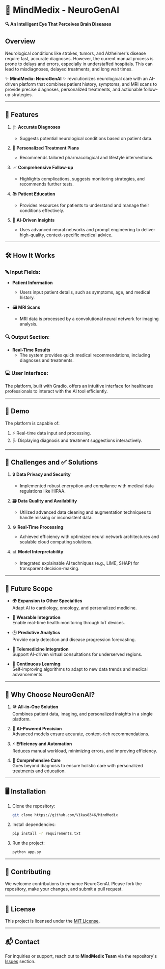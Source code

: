 

# 🧠 MindMedix - NeuroGenAI  
**🔍 An Intelligent Eye That Perceives Brain Diseases**

## Overview  
Neurological conditions like strokes, tumors, and Alzheimer's disease require fast, accurate diagnoses. However, the current manual process is prone to delays and errors, especially in understaffed hospitals. This can lead to misdiagnoses, delayed treatments, and long wait times.  

✨ **MindMedix: NeuroGenAI** ✨ revolutionizes neurological care with an AI-driven platform that combines patient history, symptoms, and MRI scans to provide precise diagnoses, personalized treatments, and actionable follow-up strategies.

---

## 🌟 Features  
1. 🩺 **Accurate Diagnoses**  
   - Suggests potential neurological conditions based on patient data.  

2. 💊 **Personalized Treatment Plans**  
   - Recommends tailored pharmacological and lifestyle interventions.  

3. 📈 **Comprehensive Follow-up**  
   - Highlights complications, suggests monitoring strategies, and recommends further tests.  

4. 📚 **Patient Education**  
   - Provides resources for patients to understand and manage their conditions effectively.  

5. 🤖 **AI-Driven Insights**  
   - Uses advanced neural networks and prompt engineering to deliver high-quality, context-specific medical advice.  

---

## 🛠️ How It Works  
### 🔤 Input Fields:  
- **Patient Information**  
  - Users input patient details, such as symptoms, age, and medical history.  

- **🖼️ MRI Scans**  
  - MRI data is processed by a convolutional neural network for imaging analysis.  

### 🔍 Output Section:  
- **Real-Time Results**  
  - The system provides quick medical recommendations, including diagnoses and treatments.  

### 💻 User Interface:  
The platform, built with Gradio, offers an intuitive interface for healthcare professionals to interact with the AI tool efficiently.

---

## 🎥 Demo  
The platform is capable of:  
1. ⚡ Real-time data input and processing.  
2. 🩺 Displaying diagnosis and treatment suggestions interactively.  

---

## 🚧 Challenges and ✅ Solutions  
1. 🔒 **Data Privacy and Security**  
   - Implemented robust encryption and compliance with medical data regulations like HIPAA.  

2. 🗃️ **Data Quality and Availability**  
   - Utilized advanced data cleaning and augmentation techniques to handle missing or inconsistent data.  

3. ⚙️ **Real-Time Processing**  
   - Achieved efficiency with optimized neural network architectures and scalable cloud computing solutions.  

4. 📊 **Model Interpretability**  
   - Integrated explainable AI techniques (e.g., LIME, SHAP) for transparent decision-making.  

---

## 🚀 Future Scope  
- 🌍 **Expansion to Other Specialties**  
  Adapt AI to cardiology, oncology, and personalized medicine.  

- 📱 **Wearable Integration**  
  Enable real-time health monitoring through IoT devices.  

- 🕒 **Predictive Analytics**  
  Provide early detection and disease progression forecasting.  

- 🩻 **Telemedicine Integration**  
  Support AI-driven virtual consultations for underserved regions.  

- 🤖 **Continuous Learning**  
  Self-improving algorithms to adapt to new data trends and medical advancements.  

---

## 🎯 Why Choose NeuroGenAI?  
1. 🛠️ **All-in-One Solution**  
   Combines patient data, imaging, and personalized insights in a single platform.  

2. 🎨 **AI-Powered Precision**  
   Advanced models ensure accurate, context-rich recommendations.  

3. ⚡ **Efficiency and Automation**  
   Reduces manual workload, minimizing errors, and improving efficiency.  

4. 🌟 **Comprehensive Care**  
   Goes beyond diagnosis to ensure holistic care with personalized treatments and education.  

---

## 🖥️ Installation  
1. Clone the repository:  
   ```bash
   git clone https://github.com/Vikas8346/MindMedix
   ```  
2. Install dependencies:  
   ```bash
   pip install -r requirements.txt
   ```  
3. Run the project:  
   ```bash
   python app.py
   ```  

---

## 🤝 Contributing  
We welcome contributions to enhance NeuroGenAI. Please fork the repository, make your changes, and submit a pull request.

---

## 📜 License  
This project is licensed under the [MIT License](LICENSE).

---

## 📬 Contact  
For inquiries or support, reach out to **MindMedix Team** via the repository's [Issues](https://github.com/Vikas8346/MindMedix/issues) section.


